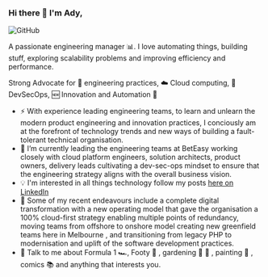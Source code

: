 ### Hi there 👋 I'm Ady,

![GitHub](https://img.shields.io/github/license/adykalra/adykalra?style=flat)

A passionate engineering manager :bar_chart:. I love automating things, building stuff, exploring scalability problems and improving efficiency and performance. 

Strong Advocate for 📜 engineering practices, :cloud: Cloud computing, 🚀 DevSecOps, :new: Innovation and Automation :robot:

- ⚡ With experience leading engineering teams, to learn and unlearn the modern product engineering and innovation practices, I conciously am at the forefront of technology trends and new ways of building a fault-tolerant technical organisation. 
- 🔭 I’m currently leading the engineering teams at BetEasy working closely with cloud platform engineers, solution architects, product owners, delivery leads cultivating a dev-sec-ops mindset to ensure that the engineering strategy aligns with the overall business vision.
- :bulb: I'm interested in all things technology follow my posts [here on LinkedIn](https://www.linkedin.com/in/adykalra/detail/recent-activity/shares/)
- 🌱 Some of my recent endeavours include a complete digital transformation with a new operating model that gave the organisation a 100% cloud-first strategy enabling multiple points of redundancy, moving teams from offshore to onshore model creating new greenfield teams here in Melbourne , and transitioning from legacy PHP to modernisation and uplift of the software development practices. 
- 💬 Talk to me about Formula 1 :racing_car:, Footy 🏉 , gardening 🌻 🌼 , painting 🎨 , comics 📚 and anything that interests you.
<!--
**AdyKalra/AdyKalra** is a ✨ _special_ ✨ repository because its `README.md` (this file) appears on your GitHub profile.




 




 I’m currently pursuing Machine learning


Ady is 

    
   Do :star: my work if you find it interesting, it helps me stay on track and be motivated.

[LinkedIn](https://www.linkedin.com/in/adykalra/)


<p align="center">
   <i>The more I learn, the more I realize how much I don't know.</i>
   <br>
   <i>- Albert Einstein</i>
</p>       
 
 ⭐️ From [adykalra](https://github.com/AdyKalra)

